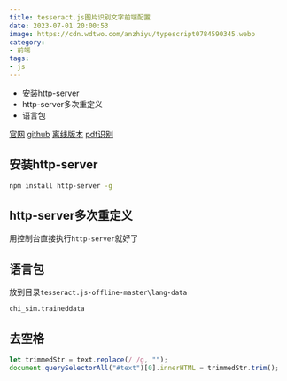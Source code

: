 ```yaml
---
title: tesseract.js图片识别文字前端配置
date: 2023-07-01 20:00:53
image: https://cdn.wdtwo.com/anzhiyu/typescript0784590345.webp
category: 
- 前端
tags: 
- js
---
```


- 安装http-server
- http-server多次重定义
- 语言包
  
<!--more-->

[官网](https://tesseract.projectnaptha.com/)
[github](https://github.com/naptha/tesseract.js)
[离线版本](https://github.com/jeromewu/tesseract.js-offline)
[pdf识别](https://github.com/racosa/pdf2text-ocr)


## 安装http-server
```bash
npm install http-server -g
```

## http-server多次重定义
用控制台直接执行`http-server`就好了

## 语言包
放到目录`tesseract.js-offline-master\lang-data`
```bash
chi_sim.traineddata
```

## 去空格
```js
let trimmedStr = text.replace(/ /g, "");
document.querySelectorAll("#text")[0].innerHTML = trimmedStr.trim();
```

